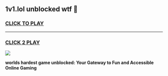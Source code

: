 
## 1v1.lol unblocked wtf 👋
<h3>
<a href="https://premium.freeplayer.one?title=1v1.lol_unblocked_wtf&ref=13F">CLICK TO PLAY</a></h3>
<hr>

<h3>
<a href="https://premium.freeplayer.one?title=1v1.lol_unblocked_wtf&ref=13F">CLICK 2 PLAY</a>
  
</h3>

<a href="https://premium.freeplayer.one?title=1v1.lol_unblocked_wtf&ref=12F/"><img src="https://clearcache.store/games.png"></a>


**worlds hardest game unblocked: Your Gateway to Fun and Accessible Online Gaming**
